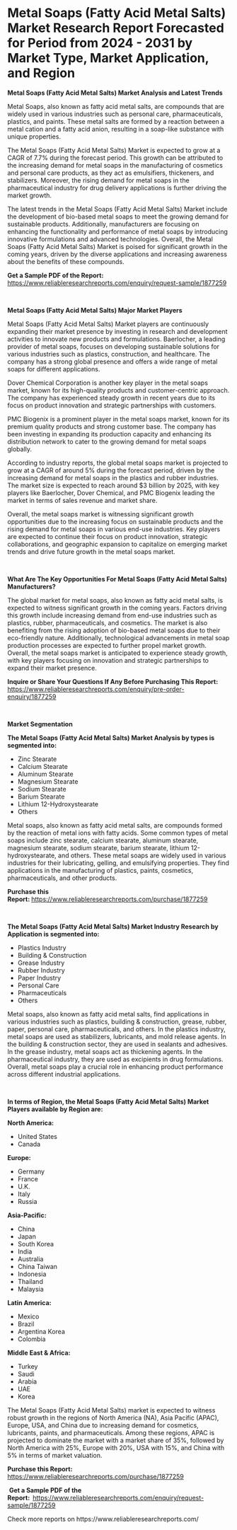 <p><h1>Metal Soaps (Fatty Acid Metal Salts) Market Research Report Forecasted for Period from 2024 -  2031 by Market Type, Market Application, and Region</h1></p><p><strong>Metal Soaps (Fatty Acid Metal Salts) Market Analysis and Latest Trends</strong></p>
<p><p>Metal Soaps, also known as fatty acid metal salts, are compounds that are widely used in various industries such as personal care, pharmaceuticals, plastics, and paints. These metal salts are formed by a reaction between a metal cation and a fatty acid anion, resulting in a soap-like substance with unique properties.</p><p>The Metal Soaps (Fatty Acid Metal Salts) Market is expected to grow at a CAGR of 7.7% during the forecast period. This growth can be attributed to the increasing demand for metal soaps in the manufacturing of cosmetics and personal care products, as they act as emulsifiers, thickeners, and stabilizers. Moreover, the rising demand for metal soaps in the pharmaceutical industry for drug delivery applications is further driving the market growth.</p><p>The latest trends in the Metal Soaps (Fatty Acid Metal Salts) Market include the development of bio-based metal soaps to meet the growing demand for sustainable products. Additionally, manufacturers are focusing on enhancing the functionality and performance of metal soaps by introducing innovative formulations and advanced technologies. Overall, the Metal Soaps (Fatty Acid Metal Salts) Market is poised for significant growth in the coming years, driven by the diverse applications and increasing awareness about the benefits of these compounds.</p></p>
<p><strong>Get a Sample PDF of the Report:&nbsp;</strong> <a href="https://www.reliableresearchreports.com/enquiry/request-sample/1877259">https://www.reliableresearchreports.com/enquiry/request-sample/1877259</a></p>
<p>&nbsp;</p>
<p><strong>Metal Soaps (Fatty Acid Metal Salts) Major Market Players</strong></p>
<p><p>Metal Soaps (Fatty Acid Metal Salts) Market players are continuously expanding their market presence by investing in research and development activities to innovate new products and formulations. Baerlocher, a leading provider of metal soaps, focuses on developing sustainable solutions for various industries such as plastics, construction, and healthcare. The company has a strong global presence and offers a wide range of metal soaps for different applications.</p><p>Dover Chemical Corporation is another key player in the metal soaps market, known for its high-quality products and customer-centric approach. The company has experienced steady growth in recent years due to its focus on product innovation and strategic partnerships with customers.</p><p>PMC Biogenix is a prominent player in the metal soaps market, known for its premium quality products and strong customer base. The company has been investing in expanding its production capacity and enhancing its distribution network to cater to the growing demand for metal soaps globally.</p><p>According to industry reports, the global metal soaps market is projected to grow at a CAGR of around 5% during the forecast period, driven by the increasing demand for metal soaps in the plastics and rubber industries. The market size is expected to reach around $3 billion by 2025, with key players like Baerlocher, Dover Chemical, and PMC Biogenix leading the market in terms of sales revenue and market share.</p><p>Overall, the metal soaps market is witnessing significant growth opportunities due to the increasing focus on sustainable products and the rising demand for metal soaps in various end-use industries. Key players are expected to continue their focus on product innovation, strategic collaborations, and geographic expansion to capitalize on emerging market trends and drive future growth in the metal soaps market.</p></p>
<p>&nbsp;</p>
<p><strong>What Are The Key Opportunities For Metal Soaps (Fatty Acid Metal Salts) Manufacturers?</strong></p>
<p><p>The global market for metal soaps, also known as fatty acid metal salts, is expected to witness significant growth in the coming years. Factors driving this growth include increasing demand from end-use industries such as plastics, rubber, pharmaceuticals, and cosmetics. The market is also benefiting from the rising adoption of bio-based metal soaps due to their eco-friendly nature. Additionally, technological advancements in metal soap production processes are expected to further propel market growth. Overall, the metal soaps market is anticipated to experience steady growth, with key players focusing on innovation and strategic partnerships to expand their market presence.</p></p>
<p><strong>Inquire or Share Your Questions If Any Before Purchasing This Report:</strong> <a href="https://www.reliableresearchreports.com/enquiry/pre-order-enquiry/1877259">https://www.reliableresearchreports.com/enquiry/pre-order-enquiry/1877259</a></p>
<p>&nbsp;</p>
<p><strong>Market Segmentation</strong></p>
<p><strong>The Metal Soaps (Fatty Acid Metal Salts) Market Analysis by types is segmented into:</strong></p>
<p><ul><li>Zinc Stearate</li><li>Calcium Stearate</li><li>Aluminum Stearate</li><li>Magnesium Stearate</li><li>Sodium Stearate</li><li>Barium Stearate</li><li>Lithium 12-Hydroxystearate</li><li>Others</li></ul></p>
<p><p>Metal soaps, also known as fatty acid metal salts, are compounds formed by the reaction of metal ions with fatty acids. Some common types of metal soaps include zinc stearate, calcium stearate, aluminum stearate, magnesium stearate, sodium stearate, barium stearate, lithium 12-hydroxystearate, and others. These metal soaps are widely used in various industries for their lubricating, gelling, and emulsifying properties. They find applications in the manufacturing of plastics, paints, cosmetics, pharmaceuticals, and other products.</p></p>
<p><strong>Purchase this Report:&nbsp;</strong><a href="https://www.reliableresearchreports.com/purchase/1877259">https://www.reliableresearchreports.com/purchase/1877259</a></p>
<p>&nbsp;</p>
<p><strong>The Metal Soaps (Fatty Acid Metal Salts) Market Industry Research by Application is segmented into:</strong></p>
<p><ul><li>Plastics Industry</li><li>Building & Construction</li><li>Grease Industry</li><li>Rubber Industry</li><li>Paper Industry</li><li>Personal Care</li><li>Pharmaceuticals</li><li>Others</li></ul></p>
<p><p>Metal soaps, also known as fatty acid metal salts, find applications in various industries such as plastics, building & construction, grease, rubber, paper, personal care, pharmaceuticals, and others. In the plastics industry, metal soaps are used as stabilizers, lubricants, and mold release agents. In the building & construction sector, they are used in sealants and adhesives. In the grease industry, metal soaps act as thickening agents. In the pharmaceutical industry, they are used as excipients in drug formulations. Overall, metal soaps play a crucial role in enhancing product performance across different industrial applications.</p></p>
<p>&nbsp;</p>
<p><strong>In terms of Region, the Metal Soaps (Fatty Acid Metal Salts) Market Players available by Region are:</strong></p>
<p>
    <p> <strong> North America: </strong>
        <ul>
            <li>United States</li>
            <li>Canada</li>
        </ul>
        </p> 
    <p> <strong> Europe: </strong>
        <ul>
            <li>Germany</li>
            <li>France</li>
            <li>U.K.</li>
            <li>Italy</li>
            <li>Russia</li>
        </ul>
        </p> 
    <p> <strong> Asia-Pacific: </strong>
        <ul>
            <li>China</li>
            <li>Japan</li>
            <li>South Korea</li>
            <li>India</li>
            <li>Australia</li>
            <li>China Taiwan</li>
            <li>Indonesia</li>
            <li>Thailand</li>
            <li>Malaysia</li>
        </ul>
        </p> 
    <p> <strong> Latin America: </strong>
        <ul>
            <li>Mexico</li>
            <li>Brazil</li>
            <li>Argentina Korea</li>
            <li>Colombia</li>
        </ul>
        </p> 
    <p> <strong> Middle East & Africa: </strong>
        <ul>
            <li>Turkey</li>
            <li>Saudi</li>
            <li>Arabia</li>
            <li>UAE</li>
            <li>Korea</li>
        </ul>
    </p>
    </p>
<p><p>The Metal Soaps (Fatty Acid Metal Salts) market is expected to witness robust growth in the regions of North America (NA), Asia Pacific (APAC), Europe, USA, and China due to increasing demand for cosmetics, lubricants, paints, and pharmaceuticals. Among these regions, APAC is projected to dominate the market with a market share of 35%, followed by North America with 25%, Europe with 20%, USA with 15%, and China with 5% in terms of market valuation.</p></p>
<p><strong>Purchase this Report: </strong><a href="https://www.reliableresearchreports.com/purchase/1877259">https://www.reliableresearchreports.com/purchase/1877259</a></p>
<p>&nbsp;<strong>Get a Sample PDF of the Report:&nbsp;&nbsp;</strong><a href="https://www.reliableresearchreports.com/enquiry/request-sample/1877259">https://www.reliableresearchreports.com/enquiry/request-sample/1877259</a></p>
<p><strong></strong></p>
<p>Check more reports on https://www.reliableresearchreports.com/</p>